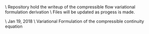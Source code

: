 \\ Repository hold the writeup of the compressible flow variational formulation derivation
\\ Files will be updated as progess is made.

\\ Jan 19, 2018
\\ Variational Formulation of the compressible continuity equation
